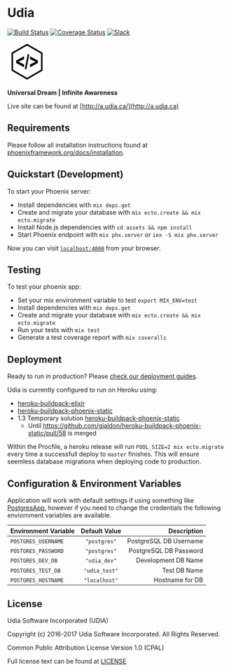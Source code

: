 # Udia

[![Build Status](https://travis-ci.org/udia-software/udia.svg?branch=master)](https://travis-ci.org/udia-software/udia)
[![Coverage Status](https://coveralls.io/repos/github/udia-software/udia/badge.svg?branch=master)](https://coveralls.io/github/udia-software/udia?branch=master)
[![Slack](https://img.shields.io/badge/slack-udia-green.svg)](https://udia.slack.com/messages/general/)

[![UDIA](logo.png)](http://a.udia.ca)

**Universal Dream | Infinite Awareness**

Live site can be found at [http://a.udia.ca/](http://a.udia.ca)

## Requirements

Please follow all installation instructions found at [phoenixframework.org/docs/installation](http://www.phoenixframework.org/docs/installation).

## Quickstart (Development)

To start your Phoenix server:

  * Install dependencies with `mix deps.get`
  * Create and migrate your database with `mix ecto.create && mix ecto.migrate`
  * Install Node.js dependencies with `cd assets && npm install`
  * Start Phoenix endpoint with `mix phx.server` or `iex -S mix phx.server`

Now you can visit [`localhost:4000`](http://localhost:4000) from your browser.

## Testing

To test your phoenix app:

  * Set your mix environment variable to test `export MIX_ENV=test`
  * Install dependencies with `mix deps.get`
  * Create and migrate your database with `mix ecto.create && mix ecto.migrate`
  * Run your tests with `mix test`
  * Generate a test coverage report with `mix coveralls`

## Deployment

Ready to run in production? Please [check our deployment guides](http://www.phoenixframework.org/docs/deployment).

Udia is currently configured to run on Heroku using:

* [heroku-buildpack-elixir](https://github.com/HashNuke/heroku-buildpack-elixir.git)
* [heroku-buildpack-phoenix-static](https://github.com/gjaldon/heroku-buildpack-phoenix-static.git)
* 1.3 Temporary solution [heroku-buildpack-phoenix-static](https://github.com/vircung/heroku-buildpack-phoenix-static.git)
    * Until https://github.com/gjaldon/heroku-buildpack-phoenix-static/pull/58 is merged

Within the Procfile, a heroku release will run `POOL_SIZE=2 mix ecto.migrate` every time a successfull deploy to `master` finishes. This will ensure seemless database migrations when deploying code to production.

## Configuration & Environment Variables

Application will work with default settings if using something like [PostgresApp](https://postgresapp.com/), however if you need to change the credentials the following enviornment variables are available.

| Environment Variable | Default Value | Description            |
| -------------------- |:-------------:| ----------------------:|
| `POSTGRES_USERNAME`  | `"postgres"`  | PostgreSQL DB Username |
| `POSTGRES_PASSWORD`  | `"postgres"`  | PostgreSQL DB Password |
| `POSTGRES_DEV_DB`    | `"udia_dev"`  | Development DB Name    |
| `POSTGRES_TEST_DB`   | `"udia_test"` | Test DB Name           |
| `POSTGRES_HOSTNAME`  | `"localhost"` | Hostname for DB        |

## License

Udia Software Incorporated (UDIA)

Copyright (c) 2016-2017 Udia Software Incorporated. All Rights Reserved.

Common Public Attribution License Version 1.0 (CPAL)

Full license text can be found at [LICENSE](LICENSE)

